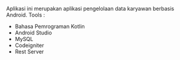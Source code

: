 Aplikasi ini merupakan aplikasi pengelolaan data karyawan berbasis Android.
Tools :
- Bahasa Pemrograman Kotlin
- Android Studio
- MySQL
- Codeigniter
- Rest Server
